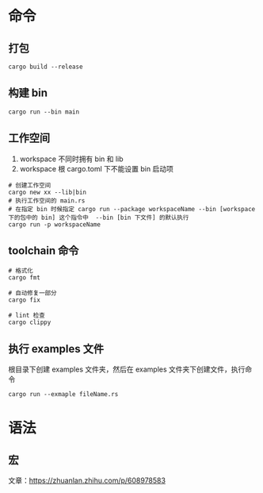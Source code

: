 # 命令

## 打包

```shell
cargo build --release
```
## 构建 bin

```shell
cargo run --bin main
```

## 工作空间
1. workspace 不同时拥有 bin 和 lib
2. workspace 根 cargo.toml 下不能设置 bin 启动项
```shell
# 创建工作空间
cargo new xx --lib|bin
# 执行工作空间的 main.rs 
# 在指定 bin 时候指定 cargo run --package workspaceName --bin [workspace 下的包中的 bin] 这个指令中  --bin [bin 下文件] 的默认执行
cargo run -p workspaceName
```

## toolchain 命令

```shell
# 格式化
cargo fmt

# 自动修复一部分
cargo fix

# lint 检查
cargo clippy
```

## 执行 examples 文件
根目录下创建 examples 文件夹，然后在 examples 文件夹下创建文件，执行命令
```shell
cargo run --exmaple fileName.rs
```

# 语法

## 宏
文章：https://zhuanlan.zhihu.com/p/608978583
